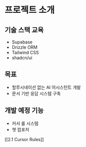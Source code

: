# 프로젝트 소개

## 기술 스택 교육

- Supabase
- Drizzle ORM
- Tailwind CSS
- shadcn/ui

## 목표

- 할루시네이션 없는 AI 어시스턴트 개발
- 문서 기반 응답 시스템 구축

## 개발 예정 기능

- 커서 룰 시스템
- 챗 컴포저

[[2.1 Cursor Rules]]
